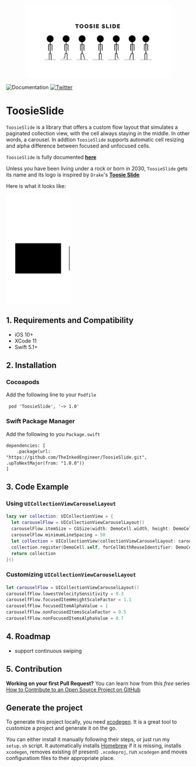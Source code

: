 <p align="center">
<img src="ToosieSlideLogo.png" alt="Toosie Slide Logo" width="400">
</p>

![Documentation](https://theinkedengineer.github.io/ToosieSlide/docs/1.0.x/badge.svg)
[![Twitter](https://img.shields.io/twitter/url/https/theinkedgineer.svg?label=TheInkedgineer&style=social)](https://twitter.com/theinkedgineer)
# ToosieSlide

`ToosieSlide` is a library that offers a custom flow layout that simulates a paginated collection view, with the cell always staying in the middle. In other words, a carousel.
In addtion `ToosieSlide` supports automatic cell resizing and alpha difference between focused and unfocused cells.

 `ToosieSlide` is fully documented [**here**](https://theinkedengineer.github.io/ToosieSlide/docs/1.0.x/index.html)
 
 Unless you have been living under a rock or born in 2030, `ToosieSlide` gets its name and its logo is inspired by `Drake`'s [**Toosie Slide**](https://www.youtube.com/watch?v=xWggTb45brM)
 
 Here is what it looks like:
 
 <img src="ToosieSlideDemo.gif" alt="Toosie Slide Demo" height="300">

## 1. Requirements and Compatibility

- iOS 10+
- XCode 11
- Swift 5.1+

## 2. Installation

### Cocoapods

Add the following line to your `Podfile`

` pod 'ToosieSlide', '~> 1.0'`

### Swift Package Manager

Add the following to you `Package.swift`

```
dependencies: [
    .package(url: "https://github.com/TheInkedEngineer/ToosieSlide.git", .upToNextMajor(from: "1.0.0"))
]
```
## 3. Code Example

### Using `UICollectionViewCarouselLayout`

```swift
lazy var collection: UICollectionView = {
  let carouselFlow = UICollectionViewCarouselLayout()
  carouselFlow.itemSize = CGSize(width: DemoCell.width, height: DemoCell.height)
  carouselFlow.minimumLineSpacing = 50
  let collection = UICollectionView(collectionViewCarouselLayout: carouselFlow)
  collection.register(DemoCell.self, forCellWithReuseIdentifier: DemoCell.identifier)
  return collection
}()
```

### Customizing `UICollectionViewCarouselLayout`

```swift
let carouselFlow = UICollectionViewCarouselLayout()
carouselfFlow.lowestVelocitySensitivity = 0.3
carouselfFlow.focusedItemHeightScaleFactor = 1.1
carouselfFlow.focusedItemAlphaValue = 1
carouselfFlow.nonFocusedItemsScaleFactor = 0.5
carouselfFlow.nonFocusedItemsAlphaValue = 0.7
```


## 4. Roadmap

- support continuous swiping

## 5. Contribution

**Working on your first Pull Request?** You can learn how from this *free* series [How to Contribute to an Open Source Project on GitHub](https://egghead.io/series/how-to-contribute-to-an-open-source-project-on-github)

## Generate the project

To generate this project locally, you need [xcodegen](https://github.com/yonaskolb/XcodeGen). It is a great tool to customize a project and generate it on the go.

You can either install it manually following their steps, or just run my `setup.sh` script. It automatically installs [Homebrew](https://brew.sh) if it is missing, installs `xcodegen`, removes existing (if present) `.xcodeproj`, run `xcodegen` and moves configuratiom files to their appropriate place.

